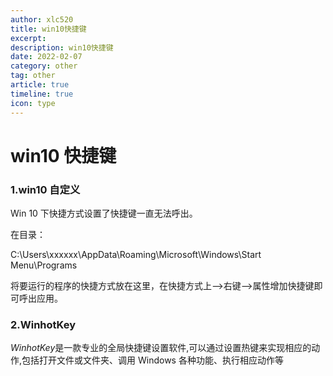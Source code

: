 ```yaml
---
author: xlc520
title: win10快捷键
excerpt: 
description: win10快捷键
date: 2022-02-07
category: other
tag: other
article: true
timeline: true
icon: type
---
```


# win10 快捷键

### 1.win10 自定义

Win 10 下快捷方式设置了快捷键一直无法呼出。

在目录：

C:\Users\xxxxxx\AppData\Roaming\Microsoft\Windows\Start Menu\Programs

将要运行的程序的快捷方式放在这里，在快捷方式上-->右键-->属性增加快捷键即可呼出应用。

### 2.WinhotKey

*WinhotKey*是一款专业的全局快捷键设置软件,可以通过设置热键来实现相应的动作,包括打开文件或文件夹、调用 Windows
各种功能、执行相应动作等
